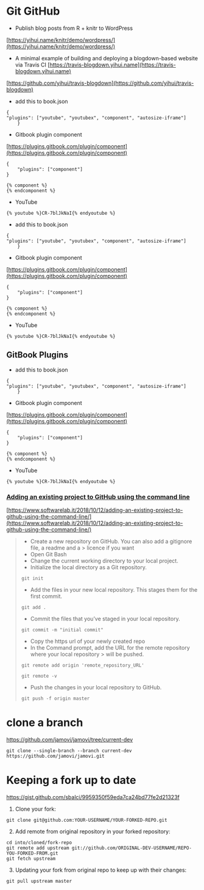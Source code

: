 # Git GitHub

* Publish blog posts from R + knitr to WordPress

[https://yihui.name/knitr/demo/wordpress/](https://yihui.name/knitr/demo/wordpress/)

* A minimal example of building and deploying a blogdown-based website via Travis CI [https://travis-blogdown.yihui.name](https://travis-blogdown.yihui.name)

[https://github.com/yihui/travis-blogdown](https://github.com/yihui/travis-blogdown)

* add this to book.json

```text
{
"plugins": ["youtube", "youtubex", "component", "autosize-iframe"]
    }
```

* Gitbook plugin component

[https://plugins.gitbook.com/plugin/component](https://plugins.gitbook.com/plugin/component)

```text
{
    "plugins": ["component"]
}

{% component %}
{% endcomponent %}
```

* YouTube 

```text
{% youtube %}CR-7blJkNaI{% endyoutube %}
```

* add this to book.json

```text
{
"plugins": ["youtube", "youtubex", "component", "autosize-iframe"]
    }
```

* Gitbook plugin component

[https://plugins.gitbook.com/plugin/component](https://plugins.gitbook.com/plugin/component)

```text
{
    "plugins": ["component"]
}

{% component %}
{% endcomponent %}
```

* YouTube 

```text
{% youtube %}CR-7blJkNaI{% endyoutube %}
```

## GitBook Plugins

* add this to book.json

```text
{
"plugins": ["youtube", "youtubex", "component", "autosize-iframe"]
    }
```

* Gitbook plugin component

[https://plugins.gitbook.com/plugin/component](https://plugins.gitbook.com/plugin/component)

```text
{
    "plugins": ["component"]
}

{% component %}
{% endcomponent %}
```

* YouTube 

```text
{% youtube %}CR-7blJkNaI{% endyoutube %}
```

### [Adding an existing project to GitHub using the command line](https://www.softwarelab.it/2018/10/12/adding-an-existing-project-to-github-using-the-command-line/)

[https://www.softwarelab.it/2018/10/12/adding-an-existing-project-to-github-using-the-command-line/](https://www.softwarelab.it/2018/10/12/adding-an-existing-project-to-github-using-the-command-line/)

> * Create a new repository on GitHub. You can also add a gitignore file, a readme and a &gt; licence if you want
> * Open Git Bash
> * Change the current working directory to your local project.
> * Initialize the local directory as a Git repository.
>
> ```text
> git init
> ```
>
> * Add the files in your new local repository. This stages them for the first commit.
>
> ```text
> git add .
> ```
>
> * Commit the files that you’ve staged in your local repository.
>
> ```text
> git commit -m "initial commit"
> ```
>
> * Copy the https url of your newly created repo
> * In the Command prompt, add the URL for the remote repository where your local repository &gt; will be pushed.
>
> ```text
> git remote add origin 'remote_repository_URL'
> ```
>
> ```text
> git remote -v
> ```
>
> * Push the changes in your local repository to GitHub.
>
> ```text
> git push -f origin master
> ```

# clone a branch


https://github.com/jamovi/jamovi/tree/current-dev


```
git clone --single-branch --branch current-dev https://github.com/jamovi/jamovi.git
```

# Keeping a fork up to date

https://gist.github.com/sbalci/9959350f59eda7ca24bd77fe2d21323f


1. Clone your fork:

```
git clone git@github.com:YOUR-USERNAME/YOUR-FORKED-REPO.git
```

2. Add remote from original repository in your forked repository: 

```
cd into/cloned/fork-repo
git remote add upstream git://github.com/ORIGINAL-DEV-USERNAME/REPO-YOU-FORKED-FROM.git
git fetch upstream
```

3. Updating your fork from original repo to keep up with their changes:

```
git pull upstream master
``` 

